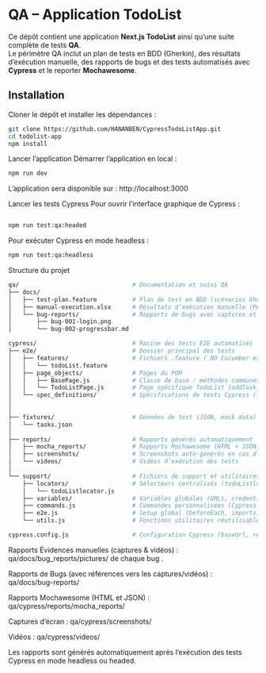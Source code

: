 # QA – Application TodoList

Ce dépôt contient une application **Next.js TodoList** ainsi qu’une suite complète de tests **QA**.  
Le périmètre QA inclut un plan de tests en BDD (Gherkin), des résultats d’exécution manuelle, des rapports de bugs et des tests automatisés avec **Cypress** et le reporter **Mochawesome**.

## Installation
Cloner le dépôt et installer les dépendances :

```bash
git clone https://github.com/HANANBEN/CypressTodoListApp.git
cd todolist-app
npm install

```
Lancer l’application
Démarrer l’application en local :
```bash
npm run dev
```
L’application sera disponible sur : http://localhost:3000

Lancer les tests Cypress
Pour ouvrir l’interface graphique de Cypress :

```bash

npm run test:qa:headed
```
Pour exécuter Cypress en mode headless :

```bash
npm run test:qa:headless
```


Structure du projet
```bash
qa/                                # Documentation et suivi QA
├── docs/                         
│   ├── test-plan.feature          # Plan de test en BDD (scénarios Gherkin)
│   ├── manual-execution.xlsx      # Résultats d’exécution manuelle (PASS/FAIL)
│   └── bug-reports/               # Rapports de bugs avec captures et détails
│       ├── bug-001-login.png
│       └── bug-002-progressbar.md

cypress/                           # Racine des tests E2E automatisés
├── e2e/                           # Dossier principal des tests
│   ├── features/                  # Fichiers .feature ( NO Cucumber est utilisé)
│   │   └── todoList.feature
│   ├── page_objects/              # Pages du POM
│   │   ├── BasePage.js            # Classe de base : méthodes communes (openPage, waitForElement)
│   │   └── TodoListPage.js        # Page spécifique TodoList (addTask, deleteTask, etc.)
│   └── spec_definitions/          # Spécifications de tests Cypress (1 fichier = 1 fonctionnalité)
│    
│
├── fixtures/                      # Données de test (JSON, mock data)
│   └── tasks.json
│
├── reports/                       # Rapports générés automatiquement
│   ├── mocha_reports/             # Rapports Mochawesome (HTML + JSON)
│   ├── screenshots/               # Screenshots auto-générés en cas d’échec
│   └── videos/                    # Vidéos d’exécution des tests
│
└── support/                       # Fichiers de support et utilitaires
    ├── locators/                  # Sélecteurs centralisés (todoListlocator.js)
    │   └── todoListlocator.js
    ├── variables/                 # Variables globales (URLs, credentials, etc.)
    ├── commands.js                # Commandes personnalisées (Cypress.Commands.add)
    ├── e2e.js                     # Setup global (beforeEach, imports)
    └── utils.js                   # Fonctions utilitaires réutilisables

cypress.config.js                  # Configuration Cypress (baseUrl, reporter, etc.)

 ```
Rapports
Évidences manuelles (captures & vidéos) :
qa/docs/bug_reports/pictures/  de chaque bug .

Rapports de Bugs (avec références vers les captures/vidéos) :
qa/docs/bug-reports/

Rapports Mochawesome (HTML et JSON) : qa/cypress/reports/mocha_reports/

Captures d’écran : qa/cypress/screenshots/

Vidéos : qa/cypress/videos/

Les rapports sont générés automatiquement après l’exécution des tests Cypress en mode headless ou headed.